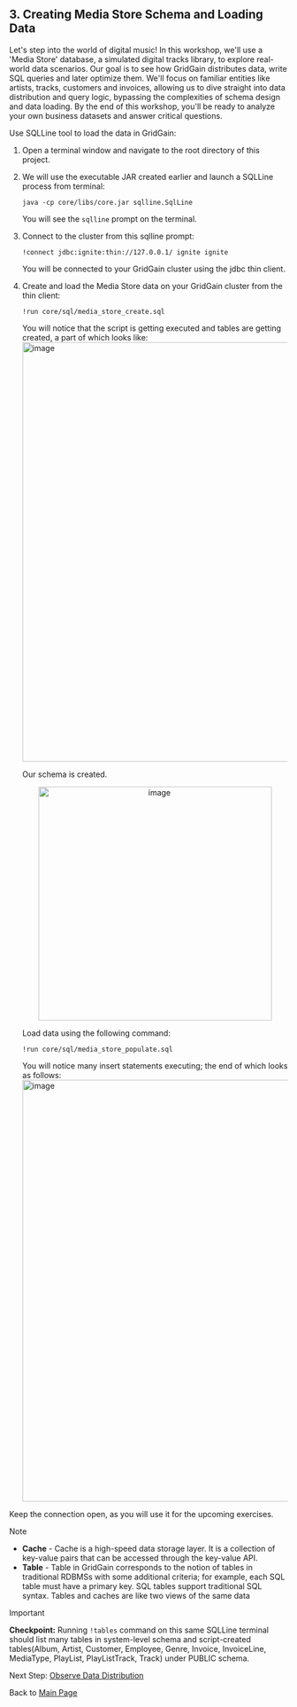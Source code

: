## 3. Creating Media Store Schema and Loading Data

Let's step into the world of digital music! In this workshop, we'll use a 'Media Store' database, a simulated digital tracks library, to explore real-world data scenarios. Our goal is to see how GridGain distributes data, write SQL queries and later optimize them. We'll focus on familiar entities like artists, tracks, customers and invoices, allowing us to dive straight into data distribution and query logic, bypassing the complexities of schema design and data loading. By the end of this workshop, you'll be ready to analyze your own business datasets and answer critical questions.

Use SQLLine tool to load the data in GridGain:

1. Open a terminal window and navigate to the root directory of this project.
   
2. We will use the executable JAR created earlier and launch a SQLLine process from terminal:
 
    <pre><code>java -cp core/libs/core.jar sqlline.SqlLine</code></pre>
    You will see the `sqlline` prompt on the terminal.
   
3. Connect to the cluster from this sqlline prompt:
   <pre><code>!connect jdbc:ignite:thin://127.0.0.1/ ignite ignite</code></pre>
   You will be connected to your GridGain cluster using the jdbc thin client.

4. Create and load the Media Store data on your GridGain cluster from the thin client:
    <pre><code>!run core/sql/media_store_create.sql</code></pre>

   You will notice that the script is getting executed and tables are getting created, a part of which looks like:
   <img width="757" alt="image" src="https://github.com/user-attachments/assets/49641f13-d126-4443-99bd-2047ae2eaf8f" />

   Our schema is created.
   <div align="center">
   <img width="422" alt="image" src="https://github.com/user-attachments/assets/c0388655-b8c8-4a4d-9ccc-e6cfebcf49f3" />
   </div>

    Load data using the following command: 
    <pre><code>!run core/sql/media_store_populate.sql</code></pre>
   
   You will notice many insert statements executing; the end of which looks as follows:
   <img width="761" alt="image" src="https://github.com/user-attachments/assets/063b9413-4a5d-43c7-9796-dfb684574876" />

Keep the connection open, as you will use it for the upcoming exercises.
> [!note]
> - __Cache__ - Cache is a high-speed data storage layer. It is a collection of key-value pairs that can be accessed through the key-value API.
> - __Table__ - Table in GridGain corresponds to the notion of tables in traditional RDBMSs with some additional criteria; for example, each SQL table must have a primary key. SQL tables support traditional SQL syntax. Tables and caches are like two views of the same data

> [!important]
> **Checkpoint:** Running `!tables` command on this same SQLLine terminal should list many tables in system-level schema and script-created tables(Album, Artist, Customer, Employee, Genre, Invoice, InvoiceLine, MediaType, PlayList, PlayListTrack, Track) under PUBLIC schema.

Next Step: [Observe Data Distribution](PartitionedData.md)

Back to [Main Page](../README.md/#step-by-step-guide)
